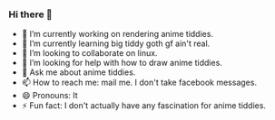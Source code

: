### Hi there 👋


- 🔭 I’m currently working on rendering anime tiddies.
- 🌱 I’m currently learning big tiddy goth gf ain't real.
- 👯 I’m looking to collaborate on linux.
- 🤔 I’m looking for help with how to draw anime tiddies.
- 💬 Ask me about anime tiddies.
- 📫 How to reach me: mail me. I don't take facebook messages.
- 😄 Pronouns: It
- ⚡ Fun fact: I don't actually have any fascination for anime tiddies.

